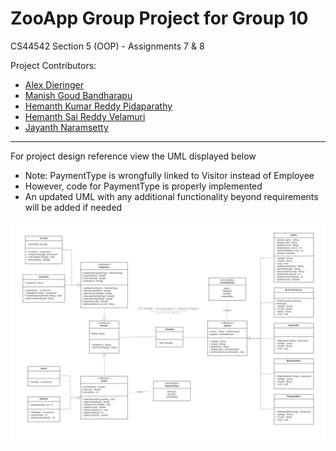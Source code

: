 # ZooApp Group Project for Group 10

CS44542 Section 5 (OOP) - Assignments 7 & 8

Project Contributors:
 - [Alex Dieringer](https://github.com/Dierale)
 - [Manish Goud Bandharapu](https://github.com/919610362)
 - [Hemanth Kumar Reddy Pidaparathy](https://github.com/Hemanthkumarreddy)
 - [Hemanth Sai Reddy Velamuri](https://github.com/hemanthsaireddyvelamuri)
 - [Jayanth Naramsetty](https://github.com/jayanthnaramsetty)

---

For project design reference view the UML displayed below
 - Note: PaymentType is wrongfully linked to Visitor instead of Employee
 - However, code for PaymentType is properly implemented
 - An updated UML with any additional functionality beyond requirements will be added if needed

![UML Diagram](UML_REFERENCE.png)
